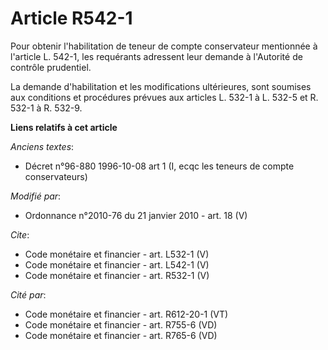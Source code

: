 # Article R542-1

Pour obtenir l'habilitation de teneur de compte conservateur mentionnée à l'article L. 542-1, les requérants adressent leur
demande à l'Autorité de contrôle prudentiel. 

La demande d'habilitation et les modifications ultérieures, sont soumises aux conditions et procédures prévues aux articles
L. 532-1 à L. 532-5 et R. 532-1 à R. 532-9.

**Liens relatifs à cet article**

_Anciens textes_:

  - Décret n°96-880 1996-10-08 art 1 (I, ecqc les teneurs de compte conservateurs)

_Modifié par_:

  - Ordonnance n°2010-76 du 21 janvier 2010 - art. 18 (V)

_Cite_:

  - Code monétaire et financier - art. L532-1 (V)
  - Code monétaire et financier - art. L542-1 (V)
  - Code monétaire et financier - art. R532-1 (V)

_Cité par_:

  - Code monétaire et financier - art. R612-20-1 (VT)
  - Code monétaire et financier - art. R755-6 (VD)
  - Code monétaire et financier - art. R765-6 (VD)
